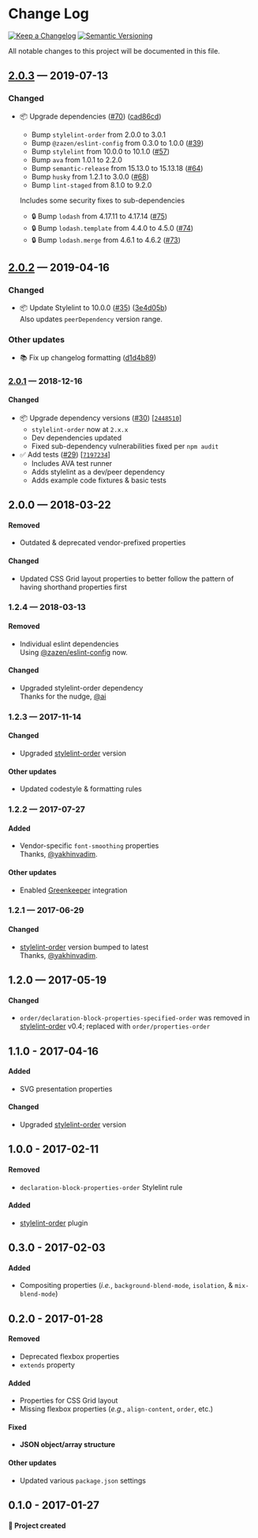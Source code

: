 # Change Log

[![Keep a Changelog](https://img.shields.io/badge/keep%20a-changelog-ef5e39.svg?style=flat-square)](https://keepachangelog.com)
[![Semantic Versioning](https://img.shields.io/badge/semantic-versioning-333333.svg?style=flat-square)](https://semver.org)

All notable changes to this project will be documented in this file.

<a name="2.0.3"></a>

## [2.0.3](https://github.com/stormwarning/stylelint-config-recess-order/compare/v2.0.2...v2.0.3) — 2019-07-13

### Changed

- 📦 Upgrade dependencies ([#70](https://github.com/stormwarning/stylelint-config-recess-order/issues/70)) ([cad86cd](https://github.com/stormwarning/stylelint-config-recess-order/commit/cad86cd))
  - Bump `stylelint-order` from 2.0.0 to 3.0.1
  - Bump `@zazen/eslint-config` from 0.3.0 to 1.0.0 ([#39](https://github.com/stormwarning/stylelint-config-recess-order/issues/39))
  - Bump `stylelint` from 10.0.0 to 10.1.0 ([#57](https://github.com/stormwarning/stylelint-config-recess-order/issues/57))
  - Bump `ava` from 1.0.1 to 2.2.0
  - Bump `semantic-release` from 15.13.0 to 15.13.18 ([#64](https://github.com/stormwarning/stylelint-config-recess-order/issues/64))
  - Bump `husky` from 1.2.1 to 3.0.0 ([#68](https://github.com/stormwarning/stylelint-config-recess-order/issues/68))
  - Bump `lint-staged` from 8.1.0 to 9.2.0

  Includes some security fixes to sub-dependencies

  - 🔒 Bump `lodash` from 4.17.11 to 4.17.14 ([#75](https://github.com/stormwarning/stylelint-config-recess-order/issues/75))
  - 🔒 Bump `lodash.template` from 4.4.0 to 4.5.0 ([#74](https://github.com/stormwarning/stylelint-config-recess-order/issues/74))
  - 🔒 Bump `lodash.merge` from 4.6.1 to 4.6.2 ([#73](https://github.com/stormwarning/stylelint-config-recess-order/issues/73))

<a name="2.0.2"></a>

## [2.0.2](https://github.com/stormwarning/stylelint-config-recess-order/compare/v2.0.1...v2.0.2) — 2019-04-16

### Changed

- 📦 Update Stylelint to 10.0.0 ([#35](https://github.com/stormwarning/stylelint-config-recess-order/issues/35)) ([3e4d05b](https://github.com/stormwarning/stylelint-config-recess-order/commit/3e4d05b)) \
  Also updates `peerDependency` version range.

### Other updates

- 📚 Fix up changelog formatting ([d1d4b89](https://github.com/stormwarning/stylelint-config-recess-order/commit/d1d4b89))

<a name="2.0.1"></a>

### [2.0.1](https://github.com/stormwarning/stylelint-config-recess-order/compare/v2.0.0...v2.0.1) — 2018-12-16

#### Changed

- 📦 Upgrade dependency versions ([#30](https://github.com/stormwarning/stylelint-config-recess-order/issues/30)) [[`2448510`](https://github.com/stormwarning/stylelint-config-recess-order/commit/2448510)]  
  - `stylelint-order` now at `2.x.x`
  - Dev dependencies updated
  - Fixed sub-dependency vulnerabilities fixed per `npm audit`
- ✅ Add tests ([#29](https://github.com/stormwarning/stylelint-config-recess-order/issues/29)) [[`7197234`](https://github.com/stormwarning/stylelint-config-recess-order/commit/7197234)]  
  - Includes AVA test runner
  - Adds stylelint as a dev/peer dependency
  - Adds example code fixtures & basic tests

## 2.0.0 — 2018-03-22

#### Removed

- Outdated & deprecated vendor-prefixed properties

#### Changed

- Updated CSS Grid layout properties to better follow the pattern of having shorthand properties first

### 1.2.4 — 2018-03-13

#### Removed

- Individual eslint dependencies  
  Using [@zazen/eslint-config](https://github.com/stormwarning/zazen-eslint-config) now.

#### Changed

- Upgraded stylelint-order dependency  
  Thanks for the nudge, [@ai](https://github.com/ai)

### 1.2.3 — 2017-11-14

#### Changed

- Upgraded [stylelint-order](https://github.com/hudochenkov/stylelint-order) version

#### Other updates

- Updated codestyle & formatting rules

### 1.2.2 — 2017-07-27

#### Added

- Vendor-specific `font-smoothing` properties  
  Thanks, [@yakhinvadim](https://github.com/yakhinvadim).

#### Other updates

- Enabled [Greenkeeper](https://greenkeeper.io/) integration

### 1.2.1 — 2017-06-29

#### Changed

- [stylelint-order](https://github.com/hudochenkov/stylelint-order) version bumped to latest  
  Thanks, [@yakhinvadim](https://github.com/yakhinvadim).

## 1.2.0 — 2017-05-19

#### Changed

- `order/declaration-block-properties-specified-order` was removed in [stylelint-order](https://github.com/hudochenkov/stylelint-order) v0.4; replaced with `order/properties-order`

## 1.1.0 - 2017-04-16

#### Added

- SVG presentation properties

#### Changed

- Upgraded [stylelint-order](https://github.com/hudochenkov/stylelint-order) version

## 1.0.0 - 2017-02-11

#### Removed

- `declaration-block-properties-order` Stylelint rule

#### Added

- [stylelint-order](https://github.com/hudochenkov/stylelint-order) plugin

## 0.3.0 - 2017-02-03

#### Added

- Compositing properties (*i.e.*, `background-blend-mode`, `isolation`, & `mix-blend-mode`)

## 0.2.0 - 2017-01-28

#### Removed

- Deprecated flexbox properties
- `extends` property 

#### Added

- Properties for CSS Grid layout
- Missing flexbox properties (*e.g.*, `align-content`, `order`, etc.)

#### Fixed

- **JSON object/array structure**

#### Other updates

- Updated various `package.json` settings

## 0.1.0 - 2017-01-27

#### 🎉 Project created

